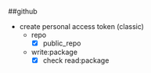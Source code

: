 ##github
- create  personal access token (classic)
  - repo
    - [x] public_repo
  - write:package
    - [x] check read:package